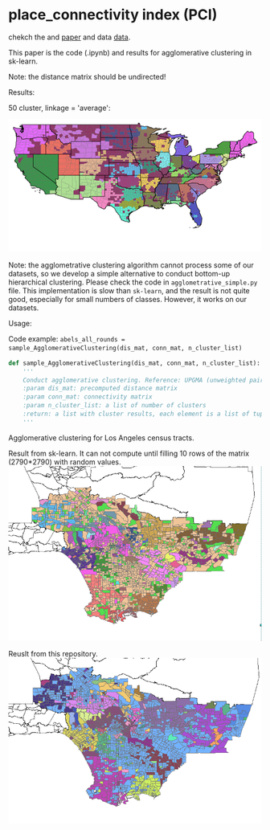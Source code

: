 

# place_connectivity index (PCI)

chekch the and [paper](https://arxiv.org/abs/2102.03991) and data [data](https://github.com/GIBDUSC/Place-Connectivity-Index).

This paper is the code (.ipynb) and results for agglomerative clustering in sk-learn.

Note: the distance matrix should be undirected!

Results:

50 cluster, linkage = 'average':

![](50_average.png)


Note: the agglometrative clustering algorithm cannot process some of our datasets, so we develop a simple alternative 
to conduct bottom-up hierarchical clustering. Please check the code in `agglometrative_simple.py` file. This implementation is 
slow than `sk-learn`, and the result is not quite good, especially for small numbers of classes. However, it works on our datasets.

Usage:

Code example: `abels_all_rounds = sample_AgglomerativeClustering(dis_mat, conn_mat, n_cluster_list)`
```python
def sample_AgglomerativeClustering(dis_mat, conn_mat, n_cluster_list):
    '''
    Conduct agglomerative clustering. Reference: UPGMA (unweighted pair group method with arithmetic mean), https://en.wikipedia.org/wiki/UPGMA.
    :param dis_mat: precomputed distance matrix
    :param conn_mat: connectivity matrix
    :param n_cluster_list: a list of number of clusters
    :return: a list with cluster results, each element is a list of tuple (node.index, label).
    '''
```

Agglomerative clustering for Los Angeles census tracts.

Result from sk-learn. It can not compute until filling 10 rows of the matrix (2790*2790) with random values.
![](sk-60.png)

Reuslt from this repository.
![](h-60.png)